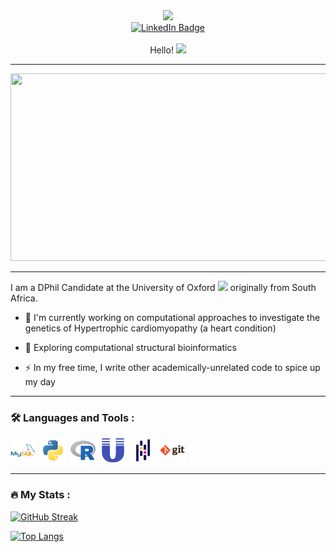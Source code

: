 <div id="header" align="center">
  <img src="https://media.giphy.com/media/8f0y3p7TpvWFO/giphy.gif" width="100"/>
</div>

<div id="badges" align="center">
  <a href="www.linkedin.com/in/dominiquemaywest">
    <img src="https://img.shields.io/badge/LinkedIn-informational?style=for-the-badge&logo=linkedin&logoColor=white" alt="LinkedIn Badge"/>
  </a>
</div>

<div id="header" align="center">
  <img src="https://komarev.com/ghpvc/?username=domwest&style=flat-square&color=blue" alt=""/>
</div>

<div id="header" align="center">
  Hello!
  <img src="https://media.giphy.com/media/hvRJCLFzcasrR4ia7z/giphy.gif" width="30px"/>
</div>

___

<div align="center">
  <img src="https://media.giphy.com/media/1GEATImIxEXVR79Dhk/giphy.gif" width="600" height="300"/>
</div>

___

I am a DPhil Candidate at the University of Oxford <img src="https://media.giphy.com/media/WUlplcMpOCEmTGBtBW/giphy.gif" width="30"> originally from South Africa.

- :telescope: I'm currently working on computational approaches to investigate the genetics of Hypertrophic cardiomyopathy (a heart condition)

- :seedling: Exploring computational structural bioinformatics

- :zap: In my free time, I write other academically-unrelated code to spice up my day

___

### :hammer_and_wrench: Languages and Tools :

<div>
  <img src="https://github.com/devicons/devicon/blob/master/icons/mysql/mysql-original-wordmark.svg" title="MySQL"  alt="MySQL" width="40" height="40"/>&nbsp;
  <img src="https://github.com/devicons/devicon/blob/master/icons/python/python-original.svg" title="Python"  alt="Python" width="40" height="40"/>&nbsp;
  <img src="https://github.com/devicons/devicon/blob/master/icons/r/r-original.svg" title="R"  alt="R" width="40" height="40"/>&nbsp;
  <img src="https://github.com/devicons/devicon/blob/master/icons/unix/unix-original.svg" title="Unix"  alt="Unix" width="40" height="40"/>&nbsp;
  <img src="https://github.com/devicons/devicon/blob/master/icons/pandas/pandas-original.svg" title="Pandas"  alt="Pandas" width="40" height="40"/>&nbsp;
  <img src="https://github.com/devicons/devicon/blob/master/icons/git/git-original-wordmark.svg" title="Git" **alt="Git" width="40" height="40"/>
</div>

___

### :fire: My Stats :

[![GitHub Streak](http://github-readme-streak-stats.herokuapp.com?user=domwest&theme=garden&hide_border=true&date_format=j%2Fn%5B%2FY%5D)](https://git.io/streak-stats)

[![Top Langs](https://github-readme-stats.vercel.app/api/top-langs/?username=domwest&layout=compact&theme=moltack)](https://github.com/anuraghazra/github-readme-stats)
